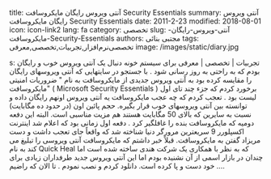 title: آنتی ویروس رایگان مایکروسافت  Security Essentials
summary: آنتی ویروس رایگان مایکروسافت  Security Essentials
date: 2011-2-23
modified: 2018-08-01
icon:  icon-link2
lang: fa
category: تخصصی
slug: آنتی-ویروس-رایگان-مایکروسافت-Security-Essentials
authors: مجتبی بنائی
tags: تخصصی‌نرم‌افزار,تجربیات,تخصصی,معرفی
image: /images/static/diary.jpg

s: تجربیات | تخصصی | معرفی برای سیستم خونه دنبال یک آنتی ویروس خوب و رایگان بودم که به راحتی به روز رسانی شود . با جستجو در سایتهایی که آنتی ویروسهای رایگان را مقایسه کرده بود به آنتی ویروس جدیدی از مایکروسافت به نام " ضروریات امنیتی مایکروسافت" ( Microsoft Security Essentials ) برخورد کردم که جزء چند تای اول لیست بود . تعجب کردم که چه عجب مایکروسافت یه آنتی ویروس اونهم رایگان داده و توانسته بین آنتی ویروسهای خوب قرار بگیره.   حجم پائین اون (در حدود ده مگابایت) نسبت به سایرین که بالای 50 مگابایت هستند هم مزیت مناسبی است.     البته این دفعه دومیه که مایکروسافت بنده را غافلگیر کرد . دفعه اول زمانی بود که اعلام شد اینترنت اکسپلورر 9 سریعترین مرورگر دنیا شناخته شد که واقعاً جای تعجب داشت و دست مریزاد گفتن به مایکروسافت.  قبلاً خبر داشتم  که مایکروسافت آنتی ویروسی را تبلیغ می کند به نام Quick Heal   که به نظر با همکاری یک شرکت هندی ساخته شده است اما چندان در بازار اسمی از آن نشنیده بودم اما این آنتی ویروس جدید طرفداران زیادی برای خود دست و پا کرده است.  دانلود کردم و نصب نمودم . تا الان که راضیم ....